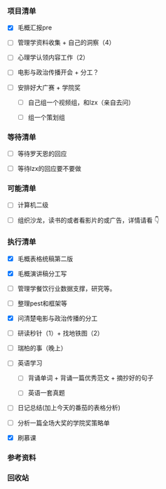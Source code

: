 ### 项目清单

- [x] 毛概汇报pre

- [ ] 管理学资料收集 + 自己的洞察（4）

- [ ] 心理学认领内容工作（2）

- [ ] 电影与政治传播开会 + 分工？

- [ ] 安排好大广赛 + 学院奖

  - [ ] 自己组一个视频组，和lzx（亲自去问）
  - [ ] 组一个策划组
  
  


### 等待清单

- [ ] 等待罗天恩的回应

- [ ] 等待lzx的回应要不要做

  

### 可能清单

- [ ] 计算机二级

- [ ] 组织沙龙，读书的或者看影片的或广告，详情请看 👇

  

### 执行清单

- [x] 毛概表格统稿第二版

- [x] 毛概演讲稿分工写

  

- [ ] 管理学餐饮行业数据支撑，研究等。

- [ ] 整理pest和框架等

  

- [x] 问清楚电影与政治传播的分工

- [ ] 研读秒针（1）+ 找地铁图（2）

- [ ] 瑞柏的事（晚上）

  

- [ ] 英语学习

  - [ ] 背诵单词 + 背诵一篇优秀范文 + 摘抄好的句子

  - [ ] 英语一套真题

    

- [ ] 日记总结(加上今天的番茄的表格分析)

- [ ] 分析一篇全场大奖的学院奖策略单

- [x] 刷慕课

  

### 参考资料

### 回收站

